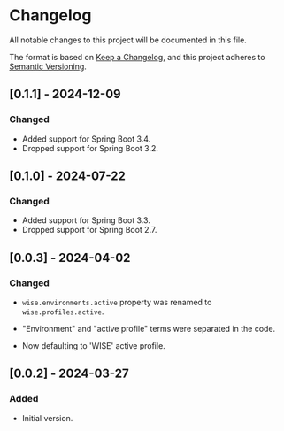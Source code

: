 # Changelog

All notable changes to this project will be documented in this file.

The format is based on [Keep a Changelog](https://keepachangelog.com/en/1.0.0/),
and this project adheres to [Semantic Versioning](https://semver.org/spec/v2.0.0.html).

## [0.1.1] - 2024-12-09

### Changed
- Added support for Spring Boot 3.4.
- Dropped support for Spring Boot 3.2.

## [0.1.0] - 2024-07-22

### Changed
- Added support for Spring Boot 3.3.
- Dropped support for Spring Boot 2.7.

## [0.0.3] - 2024-04-02

### Changed

* `wise.environments.active` property was renamed to `wise.profiles.active`.

* "Environment" and "active profile" terms were separated in the code.

* Now defaulting to 'WISE' active profile.

## [0.0.2] - 2024-03-27

### Added

* Initial version.

